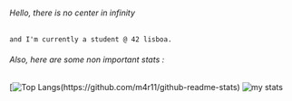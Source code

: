 ###### Hello, there is no center in infinity   
```
and I'm currently a student @ 42 lisboa.   
```
###### Also, here are some non important stats :
[![Top Langs](https://github-readme-stats.vercel.app/api/top-langs/?username=m4r11&langs_count=9&layout=compact&theme=graywhite&&align="center")(https://github.com/m4r11/github-readme-stats)
![my stats](https://github-readme-stats.vercel.app/api?username=m4r11&show_icons=true&&theme=graywhite&align="center")
